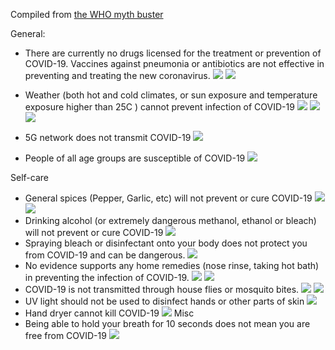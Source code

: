 Compiled from [the WHO myth buster](https://www.who.int/emergencies/diseases/novel-coronavirus-2019/advice-for-public/myth-busters)

General: 
- There are currently no drugs licensed for the treatment or prevention of COVID-19. Vaccines against pneumonia or antibiotics are not effective in preventing and treating the new coronavirus. 
![](https://www.who.int/images/default-source/health-topics/coronavirus/myth-busters/web-mythbusters/3d5be4101d62b4f6bb891c9d0c65aff78.png?sfvrsn=ca950e12_4)
![](https://www.who.int/images/default-source/health-topics/coronavirus/myth-busters/web-mythbusters/11.png?sfvrsn=97f2a51e_4)
- Weather (both hot and cold climates, or sun exposure and temperature exposure higher than 25C ) cannot prevent infection of COVID-19
![](https://www.who.int/images/default-source/health-topics/coronavirus/myth-busters/52.png?sfvrsn=862374e_12)
![](https://www.who.int/images/default-source/health-topics/coronavirus/myth-busters/web-mythbusters/mb-cold-snow.png?sfvrsn=1e557ba_2)
![](https://www.who.int/images/default-source/health-topics/coronavirus/myth-busters/web-mythbusters/mb-sun-exposure.png?sfvrsn=658ce588_4)

- 5G network does not transmit COVID-19 
![](https://www.who.int/images/default-source/health-topics/coronavirus/myth-busters/web-mythbusters/eng-mythbusting-ncov-(15).png?sfvrsn=a8b9e94_2)
- People of all age groups are susceptible of COVID-19
![](https://www.who.int/images/default-source/health-topics/coronavirus/myth-busters/mythbuster-2.png?sfvrsn=635d24e5_8)

Self-care
- General spices (Pepper, Garlic, etc) will not prevent or cure COVID-19
![](https://www.who.int/images/default-source/health-topics/coronavirus/myth-busters/web-mythbusters/7.png?sfvrsn=1aab7c90_4)
![](https://www.who.int/images/default-source/health-topics/coronavirus/myth-busters/19.png?sfvrsn=52adfc93_6)
- Drinking alcohol (or extremely dangerous methanol, ethanol or bleach) will not prevent or cure COVID-19
![](https://www.who.int/images/default-source/health-topics/coronavirus/myth-busters/web-mythbusters/26-revised.png?sfvrsn=7d5199ac_2)
- Spraying bleach or disinfectant onto your body does not protect you from COVID-19 and can be dangerous.
![](https://www.who.int/images/default-source/health-topics/coronavirus/myth-busters/web-mythbusters/28.png?sfvrsn=a0bb5119_4)
- No evidence supports any home remedies (nose rinse, taking hot bath) in preventing the infection of COVID-19. 
![](https://www.who.int/images/default-source/health-topics/coronavirus/myth-busters/web-mythbusters/mb-hot-bath.png?sfvrsn=f1ebbc_2)
![](https://www.who.int/images/default-source/health-topics/coronavirus/myth-busters/23.png?sfvrsn=c65dad38_6)
- COVID-19 is not transmitted through house flies or mosquito bites. 
![](https://www.who.int/images/default-source/health-topics/coronavirus/myth-busters/web-mythbusters/24.png?sfvrsn=eeb1f366_6)
![](https://www.who.int/images/default-source/health-topics/coronavirus/myth-busters/web-mythbusters/mb-mosquito-bite.png?sfvrsn=a1d90f6_2)
- UV light should not be used to disinfect hands or other parts of skin
![](https://www.who.int/images/default-source/health-topics/coronavirus/myth-busters/mb---uv-light-edited.png?sfvrsn=14c7467d_2)
- Hand dryer cannot kill COVID-19
![](https://www.who.int/images/default-source/health-topics/coronavirus/myth-busters/web-mythbusters/mythbusters-27.png?sfvrsn=d17bc6bb_2)
Misc
- Being able to hold your breath for 10 seconds does not mean you are free from COVID-19
![](https://www.who.int/images/default-source/health-topics/coronavirus/myth-busters/web-mythbusters/mb-breathing-exercice.jpg?sfvrsn=db06f4a9_2)
